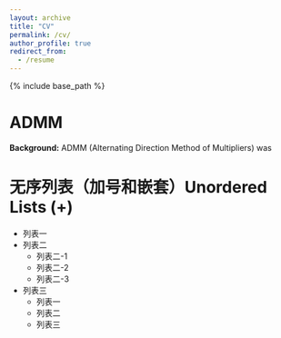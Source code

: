 ```yaml
---
layout: archive
title: "CV"
permalink: /cv/
author_profile: true
redirect_from:
  - /resume
---
```


{% include base_path %}


ADMM
======
**Background:** ADMM (Alternating Direction Method of Multipliers) was 


无序列表（加号和嵌套）Unordered Lists (+)
======        
+ 列表一
+ 列表二
    + 列表二-1
    + 列表二-2
    + 列表二-3
+ 列表三
    * 列表一
    * 列表二
    * 列表三